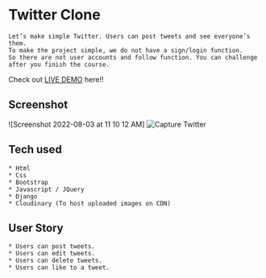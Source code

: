 # Twitter Clone
```
Let’s make simple Twitter. Users can post tweets and see everyone’s them.
To make the project simple, we do not have a sign/login function.
So there are not user accounts and follow function. You can challenge after you finish the course.
```
Check out [LIVE DEMO](https://TwitterClone.yasminerobinson.repl.co) here!!
## Screenshot
![Screenshot 2022-08-03 at 11 10 12 AM]  ![Capture Twitter](https://user-images.githubusercontent.com/107933391/212238461-a577b07c-b4d8-4222-b941-d9dfad051064.PNG)

## Tech used
```
* Html
* Css
* Bootstrap
* Javascript / JQuery
* Django
* Cloudinary (To host uploaded images on CDN)
```
## User Story
```
* Users can post tweets.
* Users can edit tweets.
* Users can delete tweets.
* Users can like to a tweet.
```











